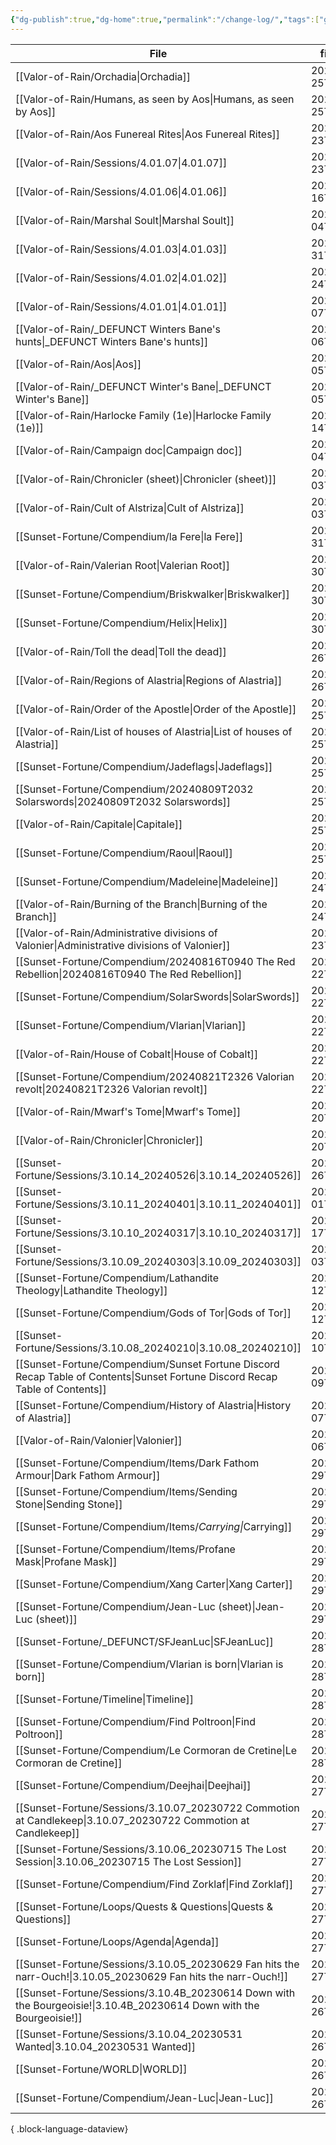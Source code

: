 ```yaml
---
{"dg-publish":true,"dg-home":true,"permalink":"/change-log/","tags":["gardenEntry"],"dgPassFrontmatter":true,"created":"2025-07-25T23:48:52.071+09:30","updated":"2025-07-26T00:01:51.454+09:30"}
---
```



| File                                                                                                                            | file.ctime          |
| ------------------------------------------------------------------------------------------------------------------------------- | ------------------- |
| [[Valor-of-Rain/Orchadia\|Orchadia]]                                                                                         | 2025-07-25T15:29:20 |
| [[Valor-of-Rain/Humans, as seen by Aos\|Humans, as seen by Aos]]                                                             | 2025-07-25T15:28:24 |
| [[Valor-of-Rain/Aos Funereal Rites\|Aos Funereal Rites]]                                                                     | 2025-07-23T17:18:17 |
| [[Valor-of-Rain/Sessions/4.01.07\|4.01.07]]                                                                                  | 2025-07-23T17:13:29 |
| [[Valor-of-Rain/Sessions/4.01.06\|4.01.06]]                                                                                  | 2025-07-16T17:13:14 |
| [[Valor-of-Rain/Marshal Soult\|Marshal Soult]]                                                                               | 2025-07-04T14:32:30 |
| [[Valor-of-Rain/Sessions/4.01.03\|4.01.03]]                                                                                  | 2025-05-31T18:25:22 |
| [[Valor-of-Rain/Sessions/4.01.02\|4.01.02]]                                                                                  | 2025-05-24T18:24:37 |
| [[Valor-of-Rain/Sessions/4.01.01\|4.01.01]]                                                                                  | 2025-03-07T16:52:18 |
| [[Valor-of-Rain/_DEFUNCT Winters Bane's hunts\|_DEFUNCT Winters Bane's hunts]]                                               | 2025-03-06T12:27:05 |
| [[Valor-of-Rain/Aos\|Aos]]                                                                                                   | 2025-03-05T16:06:21 |
| [[Valor-of-Rain/_DEFUNCT Winter's Bane\|_DEFUNCT Winter's Bane]]                                                             | 2025-03-05T15:44:06 |
| [[Valor-of-Rain/Harlocke Family (1e)\|Harlocke Family (1e)]]                                                                 | 2024-10-14T13:41:29 |
| [[Valor-of-Rain/Campaign doc\|Campaign doc]]                                                                                 | 2024-09-04T13:17:56 |
| [[Valor-of-Rain/Chronicler (sheet)\|Chronicler (sheet)]]                                                                     | 2024-09-03T17:58:21 |
| [[Valor-of-Rain/Cult of Alstriza\|Cult of Alstriza]]                                                                         | 2024-09-03T16:44:32 |
| [[Sunset-Fortune/Compendium/la Fere\|la Fere]]                                                                               | 2024-08-31T22:29:55 |
| [[Valor-of-Rain/Valerian Root\|Valerian Root]]                                                                               | 2024-08-30T14:53:21 |
| [[Sunset-Fortune/Compendium/Briskwalker\|Briskwalker]]                                                                       | 2024-08-30T13:40:31 |
| [[Sunset-Fortune/Compendium/Helix\|Helix]]                                                                                   | 2024-08-30T13:32:37 |
| [[Valor-of-Rain/Toll the dead\|Toll the dead]]                                                                               | 2024-08-26T16:34:37 |
| [[Valor-of-Rain/Regions of Alastria\|Regions of Alastria]]                                                                   | 2024-08-26T15:18:01 |
| [[Valor-of-Rain/Order of the Apostle\|Order of the Apostle]]                                                                 | 2024-08-25T22:38:23 |
| [[Valor-of-Rain/List of houses of Alastria\|List of houses of Alastria]]                                                     | 2024-08-25T21:38:38 |
| [[Sunset-Fortune/Compendium/Jadeflags\|Jadeflags]]                                                                           | 2024-08-25T20:18:16 |
| [[Sunset-Fortune/Compendium/20240809T2032 Solarswords\|20240809T2032 Solarswords]]                                           | 2024-08-25T20:10:02 |
| [[Valor-of-Rain/Capitale\|Capitale]]                                                                                         | 2024-08-25T13:53:37 |
| [[Sunset-Fortune/Compendium/Raoul\|Raoul]]                                                                                   | 2024-08-25T00:56:32 |
| [[Sunset-Fortune/Compendium/Madeleine\|Madeleine]]                                                                           | 2024-08-24T22:01:00 |
| [[Valor-of-Rain/Burning of the Branch\|Burning of the Branch]]                                                               | 2024-08-24T19:01:32 |
| [[Valor-of-Rain/Administrative divisions of Valonier\|Administrative divisions of Valonier]]                                 | 2024-08-23T15:05:28 |
| [[Sunset-Fortune/Compendium/20240816T0940 The Red Rebellion\|20240816T0940 The Red Rebellion]]                               | 2024-08-22T23:03:14 |
| [[Sunset-Fortune/Compendium/SolarSwords\|SolarSwords]]                                                                       | 2024-08-22T20:56:27 |
| [[Sunset-Fortune/Compendium/Vlarian\|Vlarian]]                                                                               | 2024-08-22T20:44:18 |
| [[Valor-of-Rain/House of Cobalt\|House of Cobalt]]                                                                           | 2024-08-22T15:26:41 |
| [[Sunset-Fortune/Compendium/20240821T2326 Valorian revolt\|20240821T2326 Valorian revolt]]                                   | 2024-08-22T15:17:08 |
| [[Valor-of-Rain/Mwarf's Tome\|Mwarf's Tome]]                                                                                 | 2024-08-20T15:20:55 |
| [[Valor-of-Rain/Chronicler\|Chronicler]]                                                                                     | 2024-08-20T14:53:23 |
| [[Sunset-Fortune/Sessions/3.10.14_20240526\|3.10.14_20240526]]                                                               | 2024-05-26T16:29:07 |
| [[Sunset-Fortune/Sessions/3.10.11_20240401\|3.10.11_20240401]]                                                               | 2024-04-01T17:34:09 |
| [[Sunset-Fortune/Sessions/3.10.10_20240317\|3.10.10_20240317]]                                                               | 2024-03-17T13:12:34 |
| [[Sunset-Fortune/Sessions/3.10.09_20240303\|3.10.09_20240303]]                                                               | 2024-03-03T13:07:18 |
| [[Sunset-Fortune/Compendium/Lathandite Theology\|Lathandite Theology]]                                                       | 2024-02-12T23:17:00 |
| [[Sunset-Fortune/Compendium/Gods of Tor\|Gods of Tor]]                                                                       | 2024-02-12T22:52:18 |
| [[Sunset-Fortune/Sessions/3.10.08_20240210\|3.10.08_20240210]]                                                               | 2024-02-10T11:33:43 |
| [[Sunset-Fortune/Compendium/Sunset Fortune Discord Recap Table of Contents\|Sunset Fortune Discord Recap Table of Contents]] | 2024-02-09T20:50:21 |
| [[Sunset-Fortune/Compendium/History of Alastria\|History of Alastria]]                                                       | 2024-02-07T19:56:55 |
| [[Valor-of-Rain/Valonier\|Valonier]]                                                                                         | 2024-02-06T17:51:08 |
| [[Sunset-Fortune/Compendium/Items/Dark Fathom Armour\|Dark Fathom Armour]]                                                   | 2024-01-29T22:01:20 |
| [[Sunset-Fortune/Compendium/Items/Sending Stone\|Sending Stone]]                                                             | 2024-01-29T22:01:04 |
| [[Sunset-Fortune/Compendium/Items/_​Carrying\|_​Carrying]]                                                                   | 2024-01-29T16:11:44 |
| [[Sunset-Fortune/Compendium/Items/Profane Mask\|Profane Mask]]                                                               | 2024-01-29T16:10:02 |
| [[Sunset-Fortune/Compendium/Xang Carter\|Xang Carter]]                                                                       | 2024-01-29T15:24:27 |
| [[Sunset-Fortune/Compendium/Jean-Luc (sheet)\|Jean-Luc (sheet)]]                                                             | 2024-01-29T12:53:23 |
| [[Sunset-Fortune/_DEFUNCT/SFJeanLuc\|SFJeanLuc]]                                                                             | 2024-01-28T20:24:32 |
| [[Sunset-Fortune/Compendium/Vlarian is born\|Vlarian is born]]                                                               | 2024-01-28T19:28:40 |
| [[Sunset-Fortune/Timeline\|Timeline]]                                                                                        | 2024-01-28T19:27:39 |
| [[Sunset-Fortune/Compendium/Find Poltroon\|Find Poltroon]]                                                                   | 2024-01-28T10:52:36 |
| [[Sunset-Fortune/Compendium/Le Cormoran de Cretine\|Le Cormoran de Cretine]]                                                 | 2024-01-28T06:38:51 |
| [[Sunset-Fortune/Compendium/Deejhai\|Deejhai]]                                                                               | 2024-01-27T13:59:50 |
| [[Sunset-Fortune/Sessions/3.10.07_20230722 Commotion at Candlekeep\|3.10.07_20230722 Commotion at Candlekeep]]               | 2024-01-27T13:41:24 |
| [[Sunset-Fortune/Sessions/3.10.06_20230715 The Lost Session\|3.10.06_20230715 The Lost Session]]                             | 2024-01-27T13:27:35 |
| [[Sunset-Fortune/Compendium/Find Zorklaf\|Find Zorklaf]]                                                                     | 2024-01-27T13:14:39 |
| [[Sunset-Fortune/Loops/Quests & Questions\|Quests & Questions]]                                                              | 2024-01-27T13:00:22 |
| [[Sunset-Fortune/Loops/Agenda\|Agenda]]                                                                                      | 2024-01-27T12:51:43 |
| [[Sunset-Fortune/Sessions/3.10.05_20230629 Fan hits the narr-Ouch!\|3.10.05_20230629 Fan hits the narr-Ouch!]]               | 2024-01-27T12:49:29 |
| [[Sunset-Fortune/Sessions/3.10.4B_20230614 Down with the Bourgeoisie!\|3.10.4B_20230614 Down with the Bourgeoisie!]]         | 2024-01-26T23:17:04 |
| [[Sunset-Fortune/Sessions/3.10.04_20230531 Wanted\|3.10.04_20230531 Wanted]]                                                 | 2024-01-26T23:11:33 |
| [[Sunset-Fortune/WORLD\|WORLD]]                                                                                              | 2024-01-26T22:33:51 |
| [[Sunset-Fortune/Compendium/Jean-Luc\|Jean-Luc]]                                                                             | 2024-01-26T22:19:08 |

{ .block-language-dataview}
